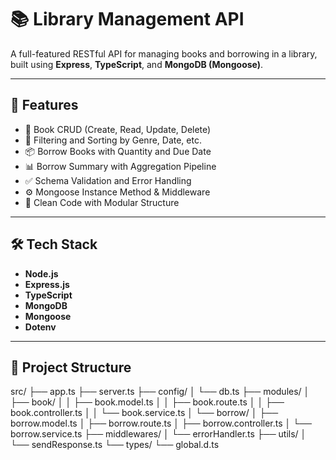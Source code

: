 # 📚 Library Management API

A full-featured RESTful API for managing books and borrowing in a library, built using **Express**, **TypeScript**, and **MongoDB (Mongoose)**.

---

## 🚀 Features

- 📖 Book CRUD (Create, Read, Update, Delete)
- 🔎 Filtering and Sorting by Genre, Date, etc.
- 📦 Borrow Books with Quantity and Due Date
- 📊 Borrow Summary with Aggregation Pipeline
- ✅ Schema Validation and Error Handling
- ⚙️ Mongoose Instance Method & Middleware
- 🧼 Clean Code with Modular Structure

---

## 🛠️ Tech Stack

- **Node.js**
- **Express.js**
- **TypeScript**
- **MongoDB**
- **Mongoose**
- **Dotenv**

---

## 📁 Project Structure
src/
├── app.ts
├── server.ts
├── config/
│   └── db.ts
├── modules/
│   ├── book/
│   │   ├── book.model.ts
│   │   ├── book.route.ts
│   │   ├── book.controller.ts
│   │   └── book.service.ts
│   └── borrow/
│       ├── borrow.model.ts
│       ├── borrow.route.ts
│       ├── borrow.controller.ts
│       └── borrow.service.ts
├── middlewares/
│   └── errorHandler.ts
├── utils/
│   └── sendResponse.ts
└── types/
    └── global.d.ts


